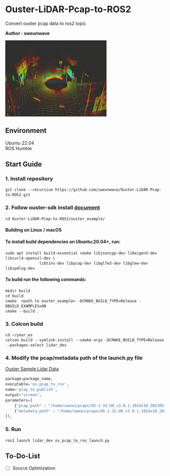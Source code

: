 # Ouster-LiDAR-Pcap-to-ROS2
Convert ouster pcap data to ros2 topic

**Author : sweunwave**

<img src="readme/pcap_to_ros.gif">

## Environment
Ubuntu 22.04  
ROS Humble  

## Start Guide
### 1. Install repository<br/>
```
git clone --recursive https://github.com/sweunwave/Ouster-LiDAR-Pcap-to-ROS2.git
```

### 2. Follow ouster-sdk install [document](https://static.ouster.dev/sdk-docs/cpp/building.html)<br/>
```
cd Ouster-LiDAR-Pcap-to-ROS2/ouster_example/
```
#### Building on Linux / macOS
#### To install build dependencies on Ubuntu:20.04+, run:
```
sudo apt install build-essential cmake libjsoncpp-dev libeigen3-dev libcurl4-openssl-dev \
               libtins-dev libpcap-dev libglfw3-dev libglew-dev libspdlog-dev
```
#### To build run the following commands:
```
mkdir build
cd build
cmake  <path to ouster_example> -DCMAKE_BUILD_TYPE=Release -DBUILD_EXAMPLES=ON
cmake --build .
```

### 3. Colcon build
```
cd ~/your_ws
colcon build --symlink-install --cmake-args -DCMAKE_BUILD_TYPE=Release --packages-select lidar_dev
```
### 4. Modify the pcap/metadata path of the launch.py file
[Ouster Sample Lidar Data](https://ouster.com/downloads/sample-lidar-data)
```python
package=package_name,
executable='os_pcap_to_ros',
name='pcap_to_publish',
output="screen",
parameters=[
    {"pcap_path" : "/home/sweun/pcaps/OS-1-32-U0_v3.0.1_1024x10_20230510_100110-000.pcap"},
    {"metadata_path" : "/home/sweun/pcaps/OS-1-32-U0_v3.0.1_1024x10_20230510_100110.json"}
]),
```

### 5. Run
```
ros2 launch lidar_dev os_pcap_to_ros_launch.py
```

## To-Do-List
- [ ] Source Optimization
